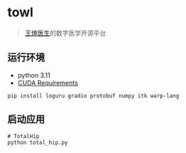 # towl

> [王燎医生](https://m.haodf.com/doctor/2407512001.html)的数字医学开源平台

## 运行环境

- python 3.11
- [CUDA Requirements](https://nvidia.github.io/warp/installation.html#cuda-requirements)

```shell
pip install loguru gradio protobuf numpy itk warp-lang
```

## 启动应用

```shell
# TotalHip
python total_hip.py
```
